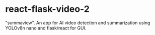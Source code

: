 # react-flask-video-2
"summaview". An app for AI video detection and summarization using YOLOv8n nano and flask/react for GUI. 
